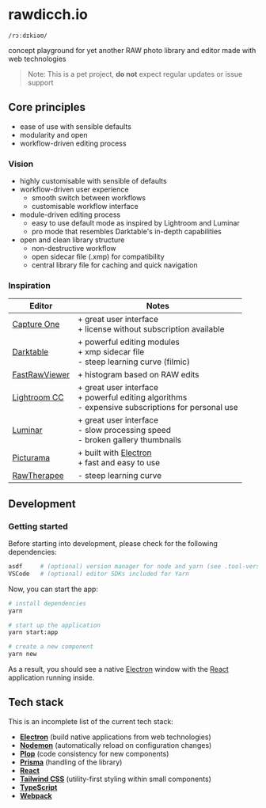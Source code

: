 # rawdicch.io

`/rɔːdɪkiəʊ/`

concept playground for yet another RAW photo library and editor made with web technologies

> Note: This is a pet project, **do not** expect regular updates or issue support

## Core principles

- ease of use with sensible defaults
- modularity and open
- workflow-driven editing process

### Vision

- highly customisable with sensible of defaults
- workflow-driven user experience
  - smooth switch between workflows
  - customisable workflow interface
- module-driven editing process
  - easy to use default mode as inspired by Lightroom and Luminar
  - pro mode that resembles Darktable's in-depth capabilities
- open and clean library structure
  - non-destructive workflow
  - open sidecar file (.xmp) for compatibility
  - central library file for caching and quick navigation

### Inspiration

| Editor                                          | Notes                                                                                                 |
| ----------------------------------------------- | ----------------------------------------------------------------------------------------------------- |
| [Capture One](https://www.captureone.com/de)    | + great user interface<br>+ license without subscription available                                    |
| [Darktable](https://www.darktable.org/)         | + powerful editing modules<br>+ xmp sidecar file <br>- steep learning curve (filmic)                  |
| [FastRawViewer](https://www.fastrawviewer.com/) | + histogram based on RAW edits                                                                        |
| [Lightroom CC](https://lightroom.adobe.com/)    | + great user interface<br>+ powerful editing algorithms<br>- expensive subscriptions for personal use |
| [Luminar](https://skylum.com/luminar)           | + great user interface<br>- slow processing speed<br>- broken gallery thumbnails                      |
| [Picturama](https://picturama.github.io/)       | + built with [Electron](https://www.electronjs.org/)<br>+ fast and easy to use                        |
| [RawTherapee](https://rawtherapee.com/)         | - steep learning curve                                                                                |

## Development

### Getting started

Before starting into development, please check for the following dependencies:

```sh
asdf     # (optional) version manager for node and yarn (see .tool-versions)
VSCode   # (optional) editor SDKs included for Yarn
```

Now, you can start the app:

```sh
# install dependencies
yarn

# start up the application
yarn start:app

# create a new component
yarn new
```

As a result, you should see a native [Electron](https://www.electronjs.org/) window with the [React](https://reactjs.org/) application running inside.

## Tech stack

This is an incomplete list of the current tech stack:

- [**Electron**](https://www.electronjs.org/) (build native applications from web technologies)
- [**Nodemon**](https://nodemon.io/) (automatically reload on configuration changes)
- [**Plop**](https://plopjs.com/) (code consistency for new components)
- [**Prisma**](https://www.prisma.io/) (handling of the library)
- [**React**](https://reactjs.org/)
- [**Tailwind CSS**](https://tailwindcss.com/) (utility-first styling within small components)
- [**TypeScript**](https://www.typescriptlang.org/)
- [**Webpack**](https://webpack.js.org/)
